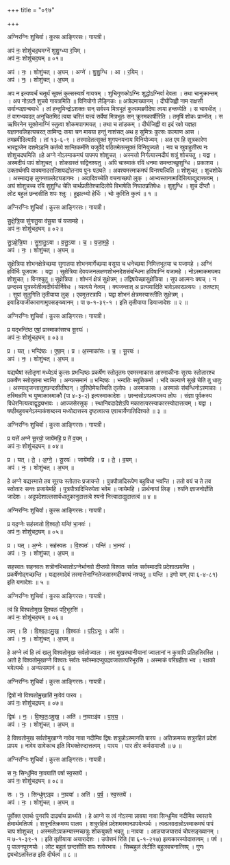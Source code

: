 +++
title = "०९७"

+++


अग्निरग्निः शुचिर्वा। कुत्स आङ्गिरसः। गायत्री।

अप॑ नः॒ शोशु॑चद॒घमग्ने॑ शुशु॒ग्ध्या र॒यिम् ।  
अप॑ नः॒ शोशु॑चद॒घम् ॥ ०१॥

अप॑ । नः॒ । शोशु॑चत् । अ॒घम् । अग्ने॑ । शु॒शु॒ग्धि । आ । र॒यिम् ।  
अप॑ । नः॒ । शोशु॑चत् । अ॒घम् ॥

अप न इत्यष्वर्चं चतुर्थं सूक्तं कुत्सस्यार्षं गायत्रम् । शुचिगुणकोऽग्निः शुद्धोऽग्निर्वा देवता । तथा चानुक्रान्तम् । अप नोऽष्टौ शुचये गायत्रमिति ॥ विनियोगो लैङ्गिकः ॥ अत्रेदमाख्यानम् । दीर्घजिह्वी नाम राक्षसी सर्वान्यज्ञान्बबाधे । तां हन्तुमिन्द्रोऽशक्तः सन् सर्वस्य मित्रभूतं कुत्समब्रवीदेषा त्वया हन्तव्येति । स चावधीत् । तं वागभ्यवदत् अनुचितमिदं त्वया चरितं यत्त्वं सर्वेषां मित्रभूतः सन् क्रूरमकार्षीरिति । तमृषिं शोकः प्राप्नोत् । स ऋषिरनेन सूक्तेनाग्निं स्तुत्वा शोकमपागमयत् । तथा च तांडकम् । दीर्घजिह्वी वा इदं रक्षो यज्ञहा यज्ञानवलिहत्यचरत् तामिन्द्रः कया चन मायया हन्तुं नाशंसत् अथ ह सुमित्रः कुत्सः कल्याण आस । तमब्रवीदित्यादि । तां १३-६-९ । तस्मादेतत्सूक्तं शुगपनयनाय विनियोज्यम् । अत एव हि सूत्रकारेण भारद्वाजेन दशमेऽहनि कर्तव्ये शान्तिकर्मणि यजुर्वेदे पठितमेतत्सूक्तं विनियुज्यते । नव च स्रुवाहुतीरप नः शोशुचदघमिति ॥हे अग्ने नोऽस्माकमघं पापमप शोशुचत् । अस्मत्तो निर्गत्यास्मदीयं शत्रुं शोचयतु । यद्वा । अस्मदीयं पापं शोशुचत् । शोकग्रस्तं सद्विनश्यतु । अपि चास्माकं रयिं धनमा समन्ताच्छुशुग्धि । प्रकाशय । उक्तार्थमपि वाक्यमादरातिशयद्योतनाय पुनः पठ्यते । अवश्यमस्माकमघं विनश्यत्विति ॥ शोशुचत् । शुचशोके । अस्माद्यङ् लुगन्ताल्लेट्यडागमः । अदादिवच्चेति वचनाच्छपो लुक् । आभ्यस्तानामादिरित्याद्युदात्तत्वम् । अघं शोशुचच्च रयिं शुशुग्धि चेति चार्थप्रतीतेश्चादिलोपे विभाषेति निघातप्रतिषेधः । शुशुग्धि । शुच दीप्तौ । लोट बहुलं छन्दसीति शपः श्लुः । हुझल्भ्यो हेर्धिः । चोः कुरिति कुत्वं ॥ १ ॥

अग्निरग्निः शुचिर्वा। कुत्स आङ्गिरसः। गायत्री।

सु॒क्षे॒त्रि॒या सु॑गातु॒या व॑सू॒या च॑ यजामहे ।  
अप॑ नः॒ शोशु॑चद॒घम् ॥ ०२॥

सु॒ऽक्षे॒त्रि॒या । सु॒गा॒तु॒ऽया । व॒सु॒ऽया । च॒ । य॒जा॒म॒हे॒ ।  
अप॑ । नः॒ । शोशु॑चत् । अ॒घम् ॥

सुक्षेत्रिया शोभनक्षेत्रेच्छया सुगातया शोभनमार्गेच्छया वसूया च धनेच्छया निमित्तभूतया च यजामहे । अग्निं हविर्भिः पूजयामः । यद्वा । सुक्षेत्रिया देवयजनलक्षणशोभनदेशसंबन्धिना हविषाग्निं यजामहे । नोऽस्माकमघमप शोशुचत् । विनश्युतु ॥ सुक्षेत्रिया । शोभनं क्षेत्रं सुक्षेत्रम् । तद्विषयेच्छासुक्षेत्रिया । सुप आत्मनः क्यच् । न छन्दस्य पुत्रस्येतीत्वदीर्घयोर्निषेधः । व्यत्यये नेत्वम् । क्यजन्तात् अ प्रत्ययादिति भावेऽकारप्रत्ययः । ततष्टाप् । सुपां सुलुगिति तृतीयाया लुक् । एवमुत्तरत्रापि । यद्वा शोभनं क्षेत्रमस्यास्तीति सुक्षेत्रम् । इयाडियाजीकाराणामुपसङ्ख्यानम् । पा ७-१-३९-१ । इति तृतीयाया डियाजादेशः ॥ २ ॥

अग्निरग्निः शुचिर्वा। कुत्स आङ्गिरसः। गायत्री।

प्र यद्भन्दि॑ष्ठ एषां॒ प्रास्माका॑सश्च सू॒रयः॑ ।  
अप॑ नः॒ शोशु॑चद॒घम् ॥ ०३॥

प्र । यत् । भन्दि॑ष्ठः । ए॒षा॒म् । प्र । अ॒स्माका॑सः । च॒ । सू॒रयः॑ ।  
अप॑ । नः॒ । शोशु॑चत् । अ॒घम् ॥

यद्यथैषां स्तोतृणां मध्येऽयं कुत्सः प्रभन्दिष्ठः प्रकर्षेण स्तोतृतमः एवमस्माकास आस्माकीनाः सूरयः स्तोतारश्च प्रकर्षेण स्तोतृतमा भवन्ति । अन्यत्समानं ॥ भन्दिष्ठः । भन्दतिः स्तुतिकर्मा । भदि कल्याणे सुखे चेति तु धातुः । अस्मात्तृजन्तात्तुश्छन्दसीतीष्ठन् । तुरिष्ठेमेयःस्विति तृलोपः । अस्माकासः । अस्माकं संबन्धिनोऽस्माकाः । तस्मिन्नणि च युष्माकास्माकौ (पा ४-३-२) इत्यस्माकादेशः । छान्दसोऽण्प्रत्ययस्य लोपः । संज्ञा पूर्वकस्य विधेरनित्यत्वाद्वृद्ध्यभावः । आज्जसेरसुक् । स्थानिवदादेशेऽपि मकारात्परस्याकारस्योदात्तत्वम् । यद्वा । षष्ठीबहुवचनेऽस्माकंशब्दस्य मध्योदात्तस्य दृष्टत्वात्स एवाचार्येणातिदिश्यते ॥ ३ ॥

अग्निरग्निः शुचिर्वा। कुत्स आङ्गिरसः। गायत्री।

प्र यत्ते॑ अग्ने सू॒रयो॒ जाये॑महि॒ प्र ते॑ व॒यम् ।  
अप॑ नः॒ शोशु॑चद॒घम् ॥ ०४॥

प्र । यत् । ते॒ । अ॒ग्ने॒ । सू॒रयः॑ । जाये॑महि । प्र । ते॒ । व॒यम् ।  
अप॑ । नः॒ । शोशु॑चत् । अ॒घम् ॥

हे अग्ने यद्यस्मात्ते तव सूरयः स्तोतारः प्रजायन्ते । पुत्रपौत्रादिरूपेण बहुविधा भवन्ति । ततो वयं च ते तव स्तोतारः सन्तः प्रजायेमहि । पुत्रपौत्रादिभिरुपेता भवेम ॥ जायेमहि । प्रार्थनायां लिङ् । श्यनि ज्ञाजनोर्ज्ञेति जादेशः । अदुपदेशाल्लसार्वधातुकानुदात्तत्वे श्यनो नित्त्वादाद्युदात्तत्वं ॥ ४ ॥

अग्निरग्निः शुचिर्वा। कुत्स आङ्गिरसः। गायत्री।

प्र यद॒ग्नेः सह॑स्वतो वि॒श्वतो॒ यन्ति॑ भा॒नवः॑ ।  
अप॑ नः॒ शोशु॑चद॒घम् ॥ ०५॥

प्र । यत् । अ॒ग्नेः । सह॑स्वतः । वि॒श्वतः॑ । यन्ति॑ । भा॒नवः॑ ।  
अप॑ । नः॒ । शोशु॑चत् । अ॒घम् ॥

सहस्वतः सहनवतः शत्रॊनभिभवतोऽग्नेर्भानवो दीप्तयो विश्वतः सर्वतः सर्वस्मादपि प्रदेशात्प्रयन्ति । प्रकर्षेणोद्गच्छन्ति । यद्यस्मादेवं तस्मात्तेनाग्नितेजसास्मदीयमघं नश्यतु ॥ यन्ति । इणो यण् (पा ६-४-८१) इति यणादेशः ॥ ५ ॥

अग्निरग्निः शुचिर्वा। कुत्स आङ्गिरसः। गायत्री।

त्वं हि वि॑श्वतोमुख वि॒श्वतः॑ परि॒भूरसि॑ ।  
अप॑ नः॒ शोशु॑चद॒घम् ॥ ०६॥

त्वम् । हि । वि॒श्व॒तः॒ऽमु॒ख॒ । वि॒श्वतः॑ । प॒रि॒ऽभूः । असि॑ ।  
अप॑ । नः॒ । शोशु॑चत् । अ॒घम् ॥

हे अग्ने त्वं हि त्वं खलु विश्वतोमुखः सर्वतोज्वालः । तव मुखस्थानीयानां ज्वालानां न कुत्रापि प्रतिहतिरस्ति । अतो हे विश्वतोमुखाग्ने विश्वतः सर्वतः सर्वस्मादप्युपद्रवजातात्परिभूरसि । अस्माकं परिग्रहीता भव । रक्षको भवेत्यर्थः । अन्यत्समानं ॥ ६ ॥

अग्निरग्निः शुचिर्वा। कुत्स आङ्गिरसः। गायत्री।

द्विषो॑ नो विश्वतोमु॒खाति॑ ना॒वेव॑ पारय ।  
अप॑ नः॒ शोशु॑चद॒घम् ॥ ०७॥

द्विषः॑ । नः॒ । वि॒श्व॒तः॒ऽमु॒ख॒ । अति॑ । ना॒वाऽइ॑व । पा॒र॒य॒ ।  
अप॑ । नः॒ । शोशु॑चत् । अ॒घम् ॥

हे विश्वतोमुख सर्वतोमुखाग्ने नावेव नावा नदीमिव द्विषः शत्रून्नोऽस्मानति पारय । अतिक्रमय्य शत्रुरहितं प्रदेशं प्रापय ॥ नावेव सावेकाच इति विभक्तेरुदात्तत्वम् । पारय । पार तीर कर्मसमाप्तौ ॥ ७ ॥

अग्निरग्निः शुचिर्वा। कुत्स आङ्गिरसः। गायत्री।

स नः॒ सिन्धु॑मिव ना॒वयाति॑ पर्षा स्व॒स्तये॑ ।  
अप॑ नः॒ शोशु॑चद॒घम् ॥ ०८॥

सः । नः॒ । सिन्धु॑म्ऽइव । ना॒वया॑ । अति॑ । प॒र्ष॒ । स्व॒स्तये॑ ।  
अप॑ । नः॒ । शोशु॑चत् । अ॒घम् ॥

पूर्वोक्त एवार्थः पुनरपि दार्ढ्याय प्रार्थ्यते । हे आग्ने स त्वं नोऽस्मा न्नावया नावा सिन्धुमिव नदीमिव स्वस्तये क्षेमार्थमतिपर्ष । शत्रूनतिक्रमय्य पालय । शत्रुरहितं प्रदेशमस्मान्प्रापयेत्यर्थः । त्वत्प्रसादान्नोऽस्माकमघं पापं चाप शोशुचत् । अस्मत्तोऽपक्रम्यास्मच्छत्रुः शोकयुक्तो भवतु ॥ नावया । आङयाजयारावं चोपसङ्ख्यानम् । म ७-१-३९-१ । इति तृतीयाया अयारादेशः । उपोत्तमं रिति (पा ६-१-२१७) इत्यकारस्योदात्तत्वम् । पर्ष । पृ पालनपूरणयोः । लोट बहुलं छन्दसीति शपः श्लोरभावः । सिब्बहुलं लेटीति बहुलवचनात्सिप् । गुणः द्व्यचोऽतस्तिङ इति दीर्घत्वं ॥ ८ ॥
